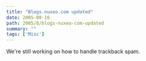```yaml
---
title: "Blogs.nuxeo.com updated"
date: 2005-08-16
path: 2005/8/blogs-nuxeo-com-updated
summary: ""
tags: ['Misc']
---
```


We're still working on how to handle trackback spam.

